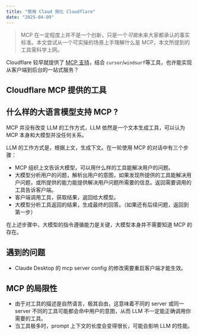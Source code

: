 ```yaml
---
title: "使用 Claud 简化 Cloudflare"
date: "2025-04-09"
---
```




> MCP 在一定程度上并不是一个创新，只是一个*可能*未来大家都承认的事实标准。本文尝试从一个可实操的场景上手理解什么是 MCP，本文所提到的工具需科学上网。

Cloudflare 较早就提供了 [MCP 支持](https://github.com/cloudflare/mcp-server-cloudflare)，结合 `cursor`/`windsurf`等工具，也许能实现从客户端到后台的一站式服务？

## Cloudflare MCP 提供的工具




## 什么样的大语言模型支持 MCP ?

MCP 并没有改变 LLM 的工作方式，LLM 依然是一个文本生成工具，可以认为 MCP 本身和大模型并没任何关系。

LLM 的工作方式是，根据上文，生成下文。在一轮使用 MCP 的对话中有三个步骤：

- MCP 组织上文告诉大模型，可以用什么样的工具能解决用户的问题。
- 大模型分析用户的问题，解析出用户的意图，如果发现所提供的工具能解决用户问题，或所提供的能力能提供解决用户问题所需要的信息。返回需要调用的工具告诉客户端。
- 客户端调用工具，获取结果，返回给大模型。
- 大模型分析工具返回的结果，生成最终的回答。（如果还有后续问题，返回到第一步）

在上述步骤中，大模型的指令遵循能力是关键，大模型本身并不需要知道 MCP 的存在。

## 遇到的问题

- Claude Desktop 的 mcp server config 的修改需要重启客户端才能生效。

## MCP 的局限性

- 由于对工具的描述是自然语言，极其自由，这意味着不同的 server 或同一 server 不同的工具可能都会命中用户的意图，从而 LLM 不一定能正确调用你需要的工具。
- 当工具极多时，prompt 上下文的长度会变得很长，可能会影响 LLM 的性能。
